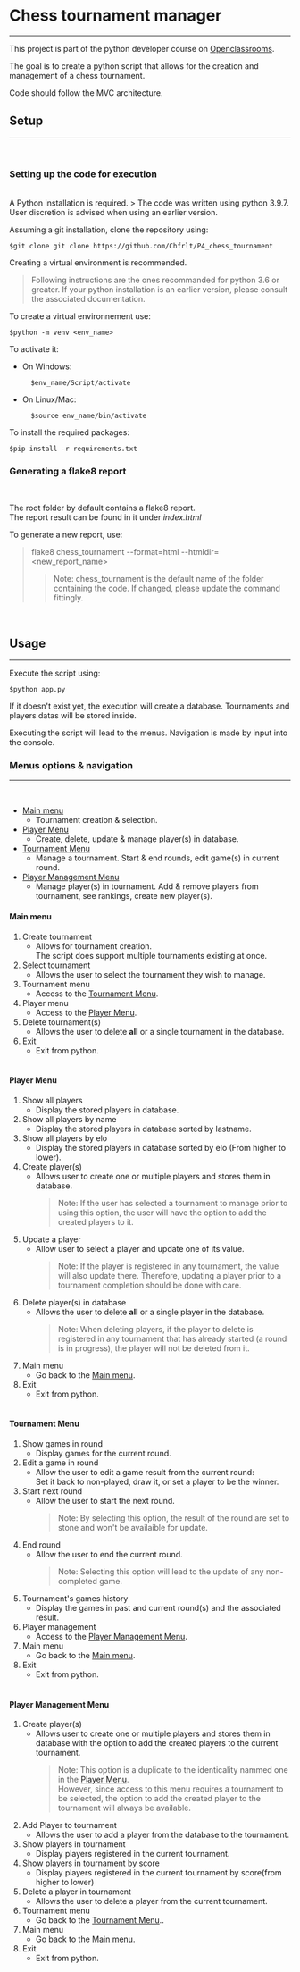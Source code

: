# Chess tournament manager

***
This project is part of the python developer course on [Openclassrooms](http:/openclassrooms.com).

The goal is to create a python script that allows for the creation and management of a chess tournament.

Code should follow the MVC architecture.

## **Setup**

***
</br>

### **Setting up the code for execution**

</br>
A Python installation is required.
> The code was written using python 3.9.7. User discretion is advised when using an earlier version.

Assuming a git installation, clone the repository using:

    $git clone git clone https://github.com/Chfrlt/P4_chess_tournament

Creating a virtual environment is recommended.

> Following instructions are the ones recommanded for python 3.6 or greater. If your python installation is an earlier version, please consult the associated documentation.

To create a virtual environnement use:

    $python -m venv <env_name>

To activate it:

* On Windows:

        $env_name/Script/activate

* On Linux/Mac:

        $source env_name/bin/activate

To install the required packages:

    $pip install -r requirements.txt

### **Generating a flake8 report**

</br>

The root folder by default contains a flake8 report.\
The report result can be found in it under *index.html*

To generate a new report, use:
> flake8 chess_tournament --format=html --htmldir=<new_report_name>
>> Note: chess_tournament is the default name of the folder containing the code. If changed, please update the command fittingly.

</br>

## **Usage**

***

Execute the script using:

    $python app.py

If it doesn't exist yet, the execution will create a database.
Tournaments and players datas will be stored inside.

Executing the script will lead to the menus. Navigation is made by input into the console.

### **Menus options & navigation**

***
</br>

* [Main menu](#Main-Menu)
  * Tournament creation & selection.
* [Player Menu](#Player-Menu)
  * Create, delete, update & manage player(s) in database.
* [Tournament Menu](#Tournament-Menu)
  * Manage a tournament. Start & end rounds, edit game(s) in current round.
* [Player Management Menu](Player-Management-Menu)
  * Manage player(s) in tournament. Add & remove players from tournament, see rankings, create new player(s).

#### **Main menu**

1) Create tournament
    * Allows for tournament creation.\
        The script does support multiple tournaments existing at once.
2) Select tournament
    * Allows the user to select the tournament they wish to manage.
3) Tournament menu
    * Access to the [Tournament Menu](#Tournament-Menu).
4) Player menu
    * Access to the [Player Menu](#Player-Menu).
5) Delete tournament(s)
    * Allows the user to delete **all** or a single tournament in the database.
6) Exit
    * Exit from python.
</br></br>

#### **Player Menu**

1) Show all players
    * Display the stored players in database.
2) Show all players by name
    * Display the stored players in database sorted by lastname.
3) Show all players by elo
    * Display the stored players in database sorted by elo (From higher to lower).
4) Create player(s)
    * Allows user to create one or multiple players and stores them in database.
        > Note: If the user has selected a tournament to manage prior to using this option, the user will have the option to add the created players to it.
5) Update a player
    * Allow user to select a player and update one of its value.
        > Note: If the player is registered in any tournament, the value will also update there.
    Therefore, updating a player prior to a tournament completion should be done with care.
6) Delete player(s) in database
    * Allows the user to delete **all** or a single player in the database.
        > Note: When deleting players, if the player to delete is registered in any tournament that has already started (a round is in progress), the player will not be deleted from it.
7) Main menu
    * Go back to the [Main menu](#Main-Menu).
8) Exit
    * Exit from python.
</br></br>

#### **Tournament Menu**

1) Show games in round
   * Display games for the current round.
2) Edit a game in round
   * Allow the user to edit a game result from the current round:\
    Set it back to non-played, draw it, or set a player to be the winner.
3) Start next round
    * Allow the user to start the next round.
        > Note: By selecting this option, the result of the round are set to stone and won't be availaible for update.
4) End round
    * Allow the user to end the current round.
        > Note: Selecting this option will lead to the update of any non-completed game.
5) Tournament's games history
    * Display the games in past and current round(s) and the associated result.
6) Player management
    * Access to the [Player Management Menu](Player-Management-Menu).
7) Main menu
    * Go back to the [Main menu](#Main-Menu).
8) Exit
    * Exit from python.
</br></br>

#### **Player Management Menu**

1) Create player(s)
    * Allows user to create one or multiple players and stores them in database with the option to add the created players to the current tournament.
        > Note: This option is a duplicate to the identicality nammed one in the [Player Menu](#Player-Menu). </br>
        > However, since access to this menu requires a tournament to be selected, the option to add the created player to the tournament will always be available.
2) Add Player to tournament
    * Allows the user to add a player from the database to the tournament.
3) Show players in tournament
    * Display players registered in the current tournament.
4) Show players in tournament by score
    * Display players registered in the current tournament by score(from higher to lower)
5) Delete a player in tournament
    * Allows the user to delete a player from the current tournament.
6) Tournament menu
    * Go back to the [Tournament Menu](#Tournament-Menu)..
7) Main menu
    * Go back to the [Main menu](#Main-Menu).
8) Exit
    * Exit from python.
